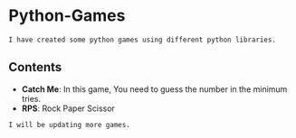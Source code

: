 # Python-Games
```
I have created some python games using different python libraries.
```
## Contents

- **Catch Me**: In this game, You need to guess the number in the minimum tries.
- **RPS**: Rock Paper Scissor

```
I will be updating more games. 
```
